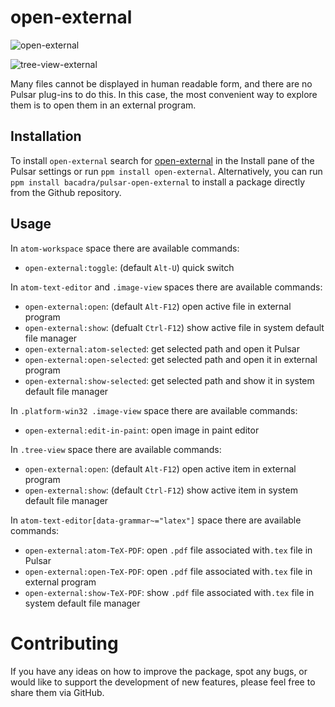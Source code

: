 # open-external

![open-external](https://github.com/bacadra/pulsar-open-external/raw/master/assets/nots.png)

![tree-view-external](https://github.com/bacadra/pulsar-open-external/raw/master/assets/menu.png)

Many files cannot be displayed in human readable form, and there are no Pulsar plug-ins to do this. In this case, the most convenient way to explore them is to open them in an external program.

## Installation

To install `open-external` search for [open-external](https://web.pulsar-edit.dev/packages/open-external) in the Install pane of the Pulsar settings or run `ppm install open-external`. Alternatively, you can run `ppm install bacadra/pulsar-open-external` to install a package directly from the Github repository.

## Usage

In `atom-workspace` space there are available commands:

- `open-external:toggle`: (default `Alt-U`) quick switch

In `atom-text-editor` and `.image-view` spaces there are available commands:

- `open-external:open`: (default `Alt-F12`) open active file in external program
- `open-external:show`: (defualt `Ctrl-F12`) show active file in system default file manager
- `open-external:atom-selected`: get selected path and open it Pulsar
- `open-external:open-selected`: get selected path and open it in external program
- `open-external:show-selected`: get selected path and show it in system default file manager

In `.platform-win32 .image-view` space there are available commands:

- `open-external:edit-in-paint`: open image in paint editor

In `.tree-view` space there are available commands:

- `open-external:open`: (default `Alt-F12`) open active item in external program
- `open-external:show`: (default `Ctrl-F12`) show active item in system default file manager

In `atom-text-editor[data-grammar~="latex"]` space there are available commands:

- `open-external:atom-TeX-PDF`: open `.pdf` file associated with`.tex` file in Pulsar
- `open-external:open-TeX-PDF`: open `.pdf` file associated with`.tex` file in external program
- `open-external:show-TeX-PDF`: show `.pdf` file associated with`.tex` file in system default file manager

# Contributing

If you have any ideas on how to improve the package, spot any bugs, or would like to support the development of new features, please feel free to share them via GitHub.
